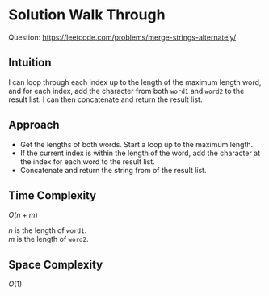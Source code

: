 # Solution Walk Through
Question: https://leetcode.com/problems/merge-strings-alternately/

## Intuition
I can loop through each index up to the length of the maximum length word, and for each index, add the character from both `word1` and `word2` to the result list. I can then concatenate and return the result list.

## Approach
- Get the lengths of both words. Start a loop up to the maximum length.
- If the current index is within the length of the word, add the character at the index for each word to the result list.
- Concatenate and return the string from of the result list.

## Time Complexity
$O(n + m)$

$n$ is the length of `word1`. \
$m$ is the length of `word2`.

## Space Complexity
$O(1)$